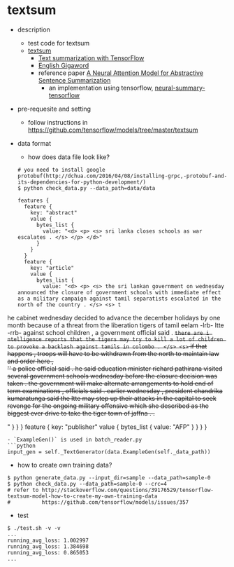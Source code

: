 # textsum

- description
  - test code for textsum
  - [textsum](https://github.com/tensorflow/models/tree/master/textsum)
    - [Text summarization with TensorFlow](https://research.googleblog.com/2016/08/text-summarization-with-tensorflow.html)
	- [English Gigaword](https://catalog.ldc.upenn.edu/LDC2012T21)
    - reference paper [A Neural Attention Model for Abstractive Sentence Summarization](https://arxiv.org/abs/1509.00685)
      - an implementation using tensorflow, [neural-summary-tensorflow](https://github.com/carpedm20/neural-summary-tensorflow)
  
- pre-requesite and setting
  - follow instructions in https://github.com/tensorflow/models/tree/master/textsum

- data format
  - how does data file look like?
  ```shell
  # you need to install google protobuf(http://dchua.com/2016/04/08/installing-grpc,-protobuf-and-its-dependencies-for-python-development/)
  $ python check_data.py --data_path=data/data

  features {
    feature {
      key: "abstract"
      value {
        bytes_list {
          value: "<d> <p> <s> sri lanka closes schools as war escalates . </s> </p> </d>"
        }
      }
    }
    feature {
      key: "article"
      value {
        bytes_list {
          value: "<d> <p> <s> the sri lankan government on wednesday announced the closure of government schools with immediate effect as a military campaign against tamil separatists escalated in the north of the country . </s> <s> t
he cabinet wednesday decided to advance the december holidays by one month because of a threat from the liberation tigers of tamil eelam -lrb- ltte -rrb- against school children , a government official said . </s> <s> `` there are i
ntelligence reports that the tigers may try to kill a lot of children to provoke a backlash against tamils in colombo . </s> <s> `` if that happens , troops will have to be withdrawn from the north to maintain law and order here , \
'\' a police official said . </s> <s> he said education minister richard pathirana visited several government schools wednesday before the closure decision was taken . </s> <s> the government will make alternate arrangements to hold
 end of term examinations , officials said . </s> <s> earlier wednesday , president chandrika kumaratunga said the ltte may step up their attacks in the capital to seek revenge for the ongoing military offensive which she described
as the biggest ever drive to take the tiger town of jaffna . . </s> </p> </d>"
        }
      }
    }
    feature {
      key: "publisher"
      value {
        bytes_list {
          value: "AFP"
        }
      }
    }
  }
  ```
  - `ExampleGen()` is used in batch_reader.py
  ```python
  input_gen = self._TextGenerator(data.ExampleGen(self._data_path))
  ```
  - how to create own training data?
  ```shell
  $ python generate_data.py --input_dir=sample --data_path=sample-0
  $ python check_data.py --data_path=sample-0 --crc=4
  # refer to http://stackoverflow.com/questions/39176529/tensorflow-textsum-model-how-to-create-my-own-training-data
  #          https://github.com/tensorflow/models/issues/357 
  ```

- test
```shell
$ ./test.sh -v -v
...
running_avg_loss: 1.002997
running_avg_loss: 1.384698
running_avg_loss: 0.865053
...
```
